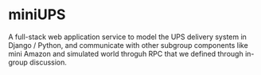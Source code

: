 # miniUPS
A full-stack web application service to model the UPS delivery system in Django / Python, and communicate with other subgroup components like mini Amazon and simulated world throguh RPC that we defined through in-group discussion.

